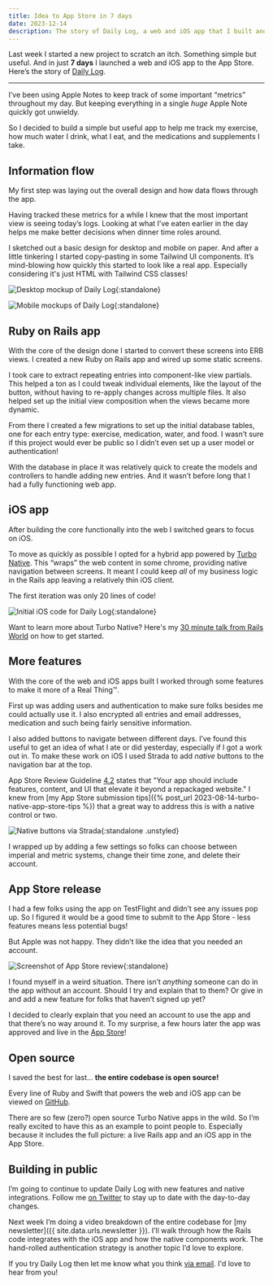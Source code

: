 ```yaml
---
title: Idea to App Store in 7 days
date: 2023-12-14
description: The story of Daily Log, a web and iOS app that I built and launched to the App Store in 7 days.
---
```


Last week I started a new project to scratch an itch. Something simple but useful. And in just **7 days** I launched a web and iOS app to the App Store. Here’s the story of [Daily Log](https://dailylog.ing).

---

I’ve been using Apple Notes to keep track of some important “metrics” throughout my day. But keeping everything in a single _huge_ Apple Note quickly got unwieldy.

So I decided to build a simple but useful app to help me track my exercise, how much water I drink, what I eat, and the medications and supplements I take.

## Information flow

My first step was laying out the overall design and how data flows through the app.

Having tracked these metrics for a while I knew that the most important view is seeing today’s logs. Looking at what I’ve eaten earlier in the day helps me make better decisions when dinner time roles around.

I sketched out a basic design for desktop and mobile on paper. And after a little tinkering I started copy-pasting in some Tailwind UI components. It’s mind-blowing how quickly this started to look like a real app. Especially considering it's just HTML with Tailwind CSS classes!

![Desktop mockup of Daily Log](/assets/images/idea-to-app-store-in-7-days/desktop-screenshot.png){:standalone}

![Mobile mockups of Daily Log](/assets/images/idea-to-app-store-in-7-days/mobile-screenshot.png){:standalone}

## Ruby on Rails app

With the core of the design done I started to convert these screens into ERB views. I created a new Ruby on Rails app and wired up some static screens.

I took care to extract repeating entries into component-like view partials. This helped a ton as I could tweak individual elements, like the layout of the button, without having to re-apply changes across multiple files. It also helped set up the initial view composition when the views became more dynamic.

From there I created a few migrations to set up the initial database tables, one for each entry type: exercise, medication, water, and food. I wasn’t sure if this project would ever be public so I didn’t even set up a user model or authentication!

With the database in place it was relatively quick to create the models and controllers to handle adding new entries. And it wasn’t before long that I had a fully functioning web app.

## iOS app

After building the core functionally into the web I switched gears to focus on iOS.

To move as quickly as possible I opted for a hybrid app powered by [Turbo Native](https://github.com/hotwired/turbo-ios). This “wraps” the web content in some chrome, providing native navigation between screens. It meant I could keep _all_ of my business logic in the Rails app leaving a relatively thin iOS client.

The first iteration was only 20 lines of code!

![Initial iOS code for Daily Log](/assets/images/idea-to-app-store-in-7-days/xcode.png){:standalone}

<p class="note">Want to learn more about Turbo Native? Here's my <a href="https://www.youtube.com/watch?v=hAq05KSra2g">30 minute talk from Rails World</a> on how to get started.</p>

## More features

With the core of the web and iOS apps built I worked through some features to make it more of a Real Thing™.

First up was adding users and authentication to make sure folks besides me could actually use it. I also encrypted all entries and email addresses, medication and such being fairly sensitive information.

I also added buttons to navigate between different days. I’ve found this useful to get an idea of what I ate or did yesterday, especially if I got a work out in. To make these work on iOS I used Strada to add _native_ buttons to the navigation bar at the top.

App Store Review Guideline [4.2](https://developer.apple.com/app-store/review/guidelines/#minimum-functionality) states that "Your app should include features, content, and UI that elevate it beyond a repackaged website." I knew from [my App Store submission tips]({% post_url 2023-08-14-turbo-native-app-store-tips %}) that a great way to address this is with a native control or two.

![Native buttons via Strada](/assets/images/idea-to-app-store-in-7-days/strada.png){:standalone .unstyled}

I wrapped up by adding a few settings so folks can choose between imperial and metric systems, change their time zone, and delete their account.

## App Store release

I had a few folks using the app on TestFlight and didn’t see any issues pop up. So I figured it would be a good time to submit to the App Store - less features means less potential bugs!

But Apple was not happy. They didn’t like the idea that you needed an account.

![Screenshot of App Store review](/assets/images/idea-to-app-store-in-7-days/app-store-review.png){:standalone}

I found myself in a weird situation. There isn’t _anything_ someone can do in the app without an account. Should I try and explain that to them? Or give in and add a new feature for folks that haven’t signed up yet?

I decided to clearly explain that you need an account to use the app and that there’s no way around it. To my surprise, a few hours later the app was approved and live in the [App Store](https://apps.apple.com/us/app/daily-log-app/id6473819686)!

## Open source

I saved the best for last… **the entire codebase is open source!**

Every line of Ruby and Swift that powers the web and iOS app can be viewed on [GitHub](https://github.com/joemasilotti/daily-log).

There are so few (zero?) open source Turbo Native apps in the wild. So I’m really excited to have this as an example to point people to. Especially because it includes the full picture: a live Rails app and an iOS app in the App Store.

## Building in public

I’m going to continue to update Daily Log with new features and native integrations. Follow me [on Twitter](https://twitter.com/joemasilotti) to stay up to date with the day-to-day changes.

Next week I’m doing a video breakdown of the entire codebase for [my newsletter]({{ site.data.urls.newsletter }}). I’ll walk through how the Rails code integrates with the iOS app and how the native components work. The hand-rolled authentication strategy is another topic I’d love to explore.

If you try Daily Log then let me know what you think [via email](mailto:joe@masilotti.com). I'd love to hear from you!
